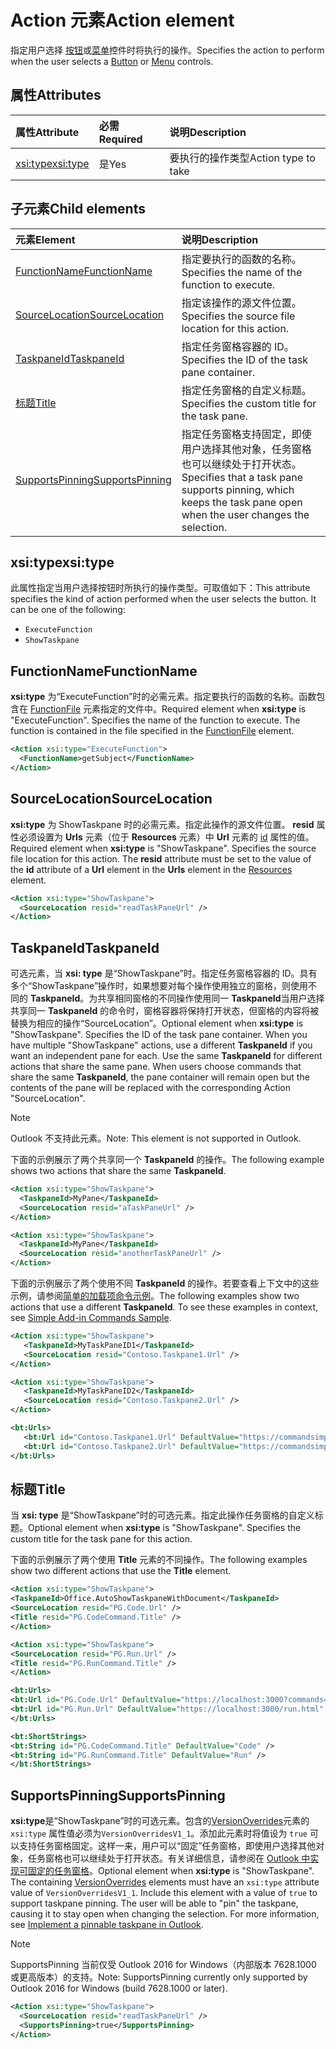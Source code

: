 # <a name="action-element"></a><span data-ttu-id="0e17c-101">Action 元素</span><span class="sxs-lookup"><span data-stu-id="0e17c-101">Action element</span></span>

<span data-ttu-id="0e17c-102">指定用户选择 [按钮](control.md#button-control)或[菜单](control.md#menu-dropdown-button-controls)控件时将执行的操作。</span><span class="sxs-lookup"><span data-stu-id="0e17c-102">Specifies the action to perform when the user selects a  [Button](control.md#button-control) or [Menu](control.md#menu-dropdown-button-controls) controls.</span></span>
 
## <a name="attributes"></a><span data-ttu-id="0e17c-103">属性</span><span class="sxs-lookup"><span data-stu-id="0e17c-103">Attributes</span></span>

|  <span data-ttu-id="0e17c-104">属性</span><span class="sxs-lookup"><span data-stu-id="0e17c-104">Attribute</span></span>  |  <span data-ttu-id="0e17c-105">必需</span><span class="sxs-lookup"><span data-stu-id="0e17c-105">Required</span></span>  |  <span data-ttu-id="0e17c-106">说明</span><span class="sxs-lookup"><span data-stu-id="0e17c-106">Description</span></span>  |
|:-----|:-----|:-----|
|  [<span data-ttu-id="0e17c-107">xsi:type</span><span class="sxs-lookup"><span data-stu-id="0e17c-107">xsi:type</span></span>](#xsitype)  |  <span data-ttu-id="0e17c-108">是</span><span class="sxs-lookup"><span data-stu-id="0e17c-108">Yes</span></span>  | <span data-ttu-id="0e17c-109">要执行的操作类型</span><span class="sxs-lookup"><span data-stu-id="0e17c-109">Action type to take</span></span>|

## <a name="child-elements"></a><span data-ttu-id="0e17c-110">子元素</span><span class="sxs-lookup"><span data-stu-id="0e17c-110">Child elements</span></span>

|  <span data-ttu-id="0e17c-111">元素</span><span class="sxs-lookup"><span data-stu-id="0e17c-111">Element</span></span> |  <span data-ttu-id="0e17c-112">说明</span><span class="sxs-lookup"><span data-stu-id="0e17c-112">Description</span></span>  |
|:-----|:-----|
|  [<span data-ttu-id="0e17c-113">FunctionName</span><span class="sxs-lookup"><span data-stu-id="0e17c-113">FunctionName</span></span>](#functionname) |    <span data-ttu-id="0e17c-114">指定要执行的函数的名称。</span><span class="sxs-lookup"><span data-stu-id="0e17c-114">Specifies the name of the function to execute.</span></span> |
|  [<span data-ttu-id="0e17c-115">SourceLocation</span><span class="sxs-lookup"><span data-stu-id="0e17c-115">SourceLocation</span></span>](#sourcelocation) |    <span data-ttu-id="0e17c-116">指定该操作的源文件位置。</span><span class="sxs-lookup"><span data-stu-id="0e17c-116">Specifies the source file location for this action.</span></span> |
|  [<span data-ttu-id="0e17c-117">TaskpaneId</span><span class="sxs-lookup"><span data-stu-id="0e17c-117">TaskpaneId</span></span>](#taskpaneid) | <span data-ttu-id="0e17c-118">指定任务窗格容器的 ID。</span><span class="sxs-lookup"><span data-stu-id="0e17c-118">Specifies the ID of the task pane container.</span></span>|
|  [<span data-ttu-id="0e17c-119">标题</span><span class="sxs-lookup"><span data-stu-id="0e17c-119">Title</span></span>](#title) | <span data-ttu-id="0e17c-120">指定任务窗格的自定义标题。</span><span class="sxs-lookup"><span data-stu-id="0e17c-120">Specifies the custom title for the task pane.</span></span>|
|  [<span data-ttu-id="0e17c-121">SupportsPinning</span><span class="sxs-lookup"><span data-stu-id="0e17c-121">SupportsPinning</span></span>](#supportspinning) | <span data-ttu-id="0e17c-122">指定任务窗格支持固定，即使用户选择其他对象，任务窗格也可以继续处于打开状态。</span><span class="sxs-lookup"><span data-stu-id="0e17c-122">Specifies that a task pane supports pinning, which keeps the task pane open when the user changes the selection.</span></span>|
  

## <a name="xsitype"></a><span data-ttu-id="0e17c-123">xsi:type</span><span class="sxs-lookup"><span data-stu-id="0e17c-123">xsi:type</span></span>

<span data-ttu-id="0e17c-p101">此属性指定当用户选择按钮时所执行的操作类型。可取值如下：</span><span class="sxs-lookup"><span data-stu-id="0e17c-p101">This attribute specifies the kind of action performed when the user selects the button. It can be one of the following:</span></span>

- `ExecuteFunction`
- `ShowTaskpane`

## <a name="functionname"></a><span data-ttu-id="0e17c-126">FunctionName</span><span class="sxs-lookup"><span data-stu-id="0e17c-126">FunctionName</span></span>

<span data-ttu-id="0e17c-p102">**xsi:type** 为“ExecuteFunction”时的必需元素。指定要执行的函数的名称。函数包含在 [FunctionFile](functionfile.md) 元素指定的文件中。</span><span class="sxs-lookup"><span data-stu-id="0e17c-p102">Required element when **xsi:type** is "ExecuteFunction". Specifies the name of the function to execute. The function is contained in the file specified in the [FunctionFile](functionfile.md) element.</span></span>

```xml
<Action xsi:type="ExecuteFunction">
  <FunctionName>getSubject</FunctionName>
</Action>
```

## <a name="sourcelocation"></a><span data-ttu-id="0e17c-130">SourceLocation</span><span class="sxs-lookup"><span data-stu-id="0e17c-130">SourceLocation</span></span>

<span data-ttu-id="0e17c-p103">**xsi:type** 为 ShowTaskpane 时的必需元素。指定此操作的源文件位置。 **resid** 属性必须设置为 **Urls** 元素（位于 **Resources** 元素）中 **Url** 元素的 [id](resources.md) 属性的值。</span><span class="sxs-lookup"><span data-stu-id="0e17c-p103">Required element when  **xsi:type** is "ShowTaskpane". Specifies the source file location for this action. The **resid** attribute must be set to the value of the **id** attribute of a **Url** element in the **Urls** element in the [Resources](resources.md) element.</span></span>

```xml
<Action xsi:type="ShowTaskpane">
  <SourceLocation resid="readTaskPaneUrl" />
</Action>
```  

## <a name="taskpaneid"></a><span data-ttu-id="0e17c-134">TaskpaneId</span><span class="sxs-lookup"><span data-stu-id="0e17c-134">TaskpaneId</span></span>

<span data-ttu-id="0e17c-p104">可选元素，当 **xsi: type** 是“ShowTaskpane”时。指定任务窗格容器的 ID。具有多个“ShowTaskpane”操作时，如果想要对每个操作使用独立的窗格，则使用不同的 **TaskpaneId**。为共享相同窗格的不同操作使用同一 **TaskpaneId**当用户选择共享同一 **TaskpaneId** 的命令时，窗格容器将保持打开状态，但窗格的内容将被替换为相应的操作“SourceLocation”。</span><span class="sxs-lookup"><span data-stu-id="0e17c-p104">Optional element when  **xsi:type** is "ShowTaskpane". Specifies the ID of the task pane container. When you have multiple "ShowTaskpane" actions, use a different **TaskpaneId** if you want an independent pane for each. Use the same **TaskpaneId** for  different actions that share the same pane. When users choose commands that share the same **TaskpaneId**, the pane container will remain open but the contents of the pane will be replaced with the corresponding Action "SourceLocation".</span></span> 

> [!NOTE]
> <span data-ttu-id="0e17c-140">Outlook 不支持此元素。</span><span class="sxs-lookup"><span data-stu-id="0e17c-140">Note: This element is not supported in Outlook.</span></span>

<span data-ttu-id="0e17c-141">下面的示例展示了两个共享同一个 **TaskpaneId** 的操作。</span><span class="sxs-lookup"><span data-stu-id="0e17c-141">The following example shows two actions that share the same **TaskpaneId**.</span></span> 

```xml
<Action xsi:type="ShowTaskpane">
  <TaskpaneId>MyPane</TaskpaneId>
  <SourceLocation resid="aTaskPaneUrl" />
</Action>

<Action xsi:type="ShowTaskpane">
  <TaskpaneId>MyPane</TaskpaneId>
  <SourceLocation resid="anotherTaskPaneUrl" />
</Action>
```  

<span data-ttu-id="0e17c-p105">下面的示例展示了两个使用不同 **TaskpaneId** 的操作。若要查看上下文中的这些示例，请参阅[简单的加载项命令示例](https://github.com/OfficeDev/Office-Add-in-Commands-Samples/blob/master/Simple/Manifest/SimpleAddin.xml)。</span><span class="sxs-lookup"><span data-stu-id="0e17c-p105">The following examples show two actions that use a different **TaskpaneId**. To see these examples in context, see [Simple Add-in Commands Sample](https://github.com/OfficeDev/Office-Add-in-Commands-Samples/blob/master/Simple/Manifest/SimpleAddin.xml).</span></span>

```xml
<Action xsi:type="ShowTaskpane">
   <TaskpaneId>MyTaskPaneID1</TaskpaneId>
   <SourceLocation resid="Contoso.Taskpane1.Url" />
</Action>

<Action xsi:type="ShowTaskpane">
   <TaskpaneId>MyTaskPaneID2</TaskpaneId>
   <SourceLocation resid="Contoso.Taskpane2.Url" />
</Action>
```  

```xml
<bt:Urls>
   <bt:Url id="Contoso.Taskpane1.Url" DefaultValue="https://commandsimple.azurewebsites.net/Taskpane.html" />
   <bt:Url id="Contoso.Taskpane2.Url" DefaultValue="https://commandsimple.azurewebsites.net/Taskpane2.html" />
</bt:Urls>
```  

## <a name="title"></a><span data-ttu-id="0e17c-144">标题</span><span class="sxs-lookup"><span data-stu-id="0e17c-144">Title</span></span>
<span data-ttu-id="0e17c-p106">当 **xsi: type** 是“ShowTaskpane”时的可选元素。指定此操作任务窗格的自定义标题。</span><span class="sxs-lookup"><span data-stu-id="0e17c-p106">Optional element when  **xsi:type** is "ShowTaskpane". Specifies the custom title for the task pane for this action.</span></span> 

<span data-ttu-id="0e17c-147">下面的示例展示了两个使用 **Title** 元素的不同操作。</span><span class="sxs-lookup"><span data-stu-id="0e17c-147">The following examples show two different actions that use the **Title** element.</span></span>

```xml
<Action xsi:type="ShowTaskpane">
<TaskpaneId>Office.AutoShowTaskpaneWithDocument</TaskpaneId>
<SourceLocation resid="PG.Code.Url" />
<Title resid="PG.CodeCommand.Title" />
</Action>
``` 

```xml
<Action xsi:type="ShowTaskpane">
<SourceLocation resid="PG.Run.Url" />
<Title resid="PG.RunCommand.Title" />
</Action>
``` 

```xml
<bt:Urls>
<bt:Url id="PG.Code.Url" DefaultValue="https://localhost:3000?commands=1" />
<bt:Url id="PG.Run.Url" DefaultValue="https://localhost:3000/run.html" />
</bt:Urls>
``` 

```xml
<bt:ShortStrings>
<bt:String id="PG.CodeCommand.Title" DefaultValue="Code" />
<bt:String id="PG.RunCommand.Title" DefaultValue="Run" />
</bt:ShortStrings>
``` 

## <a name="supportspinning"></a><span data-ttu-id="0e17c-148">SupportsPinning</span><span class="sxs-lookup"><span data-stu-id="0e17c-148">SupportsPinning</span></span>

<span data-ttu-id="0e17c-p107">**xsi:type**是“ShowTaskpane”时的可选元素。包含的[VersionOverrides](versionoverrides.md)元素的 `xsi:type` 属性值必须为`VersionOverridesV1_1`。添加此元素时将值设为 `true` 可以支持任务窗格固定。这样一来，用户可以“固定”任务窗格，即使用户选择其他对象，任务窗格也可以继续处于打开状态。有关详细信息，请参阅在 [Outlook 中实现可固定的任务窗格](https://docs.microsoft.com/outlook/add-ins/pinnable-taskpane)。</span><span class="sxs-lookup"><span data-stu-id="0e17c-p107">Optional element when **xsi:type** is "ShowTaskpane". The containing [VersionOverrides](versionoverrides.md) elements must have an `xsi:type` attribute value of `VersionOverridesV1_1`. Include this element with a value of `true` to support taskpane pinning. The user will be able to "pin" the taskpane, causing it to stay open when changing the selection. For more information, see [Implement a pinnable taskpane in Outlook](https://docs.microsoft.com/outlook/add-ins/pinnable-taskpane).</span></span>

> [!NOTE]
> <span data-ttu-id="0e17c-154">SupportsPinning 当前仅受 Outlook 2016 for Windows（内部版本 7628.1000 或更高版本）的支持。</span><span class="sxs-lookup"><span data-stu-id="0e17c-154">Note: SupportsPinning currently only supported by Outlook 2016 for Windows (build 7628.1000 or later).</span></span>

```xml
<Action xsi:type="ShowTaskpane">
  <SourceLocation resid="readTaskPaneUrl" />
  <SupportsPinning>true</SupportsPinning>
</Action>
```


